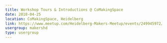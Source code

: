 ```yaml
---
title: Workshop Tours & Introductions @ CoMakingSpace
date: 2018-04-25
location: CoMakingSpace, Heidelberg
link: https://www.meetup.com/Heidelberg-Makers-Meetup/events/249945972/
usergroup: makershd
type: usergroup
---
```

